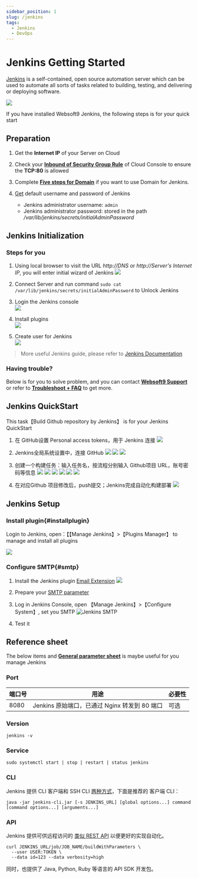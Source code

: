 ```yaml
---
sidebar_position: 1
slug: /jenkins
tags:
  - Jenkins
  - DevOps
---
```


# Jenkins Getting Started

[Jenkins](https://www.jenkins.io) is a self-contained, open source automation server which can be used to automate all sorts of tasks related to building, testing, and delivering or deploying software.

![](https://libs.websoft9.com/Websoft9/DocsPicture/zh/jenkins/jenkins_is_the_hub_CD_Devops.png)  

If you have installed Websoft9 Jenkins, the following steps is for your quick start


## Preparation

1. Get the **Internet IP** of your Server on Cloud
2. Check your **[Inbound of Security Group Rule](./administrator/firewall#security)** of Cloud Console to ensure the **TCP:80** is allowed
3. Complete **[Five steps for Domain](./administrator/domain_step)** if you want to use Domain for Jenkins.
4. [Get](./user/credentials) default username and password of Jenkins

    * Jenkins administrator username: `admin`
    * Jenkins administrator password: stored in the path */var/lib/jenkins/secrets/initialAdminPassword*  

## Jenkins Initialization

### Steps for you

1. Using local browser to visit the URL *http://DNS* or *http://Server's Internet IP*, you will enter initial wizard of Jenkins
   ![](https://libs.websoft9.com/Websoft9/DocsPicture/en/jenkins/jenkins-installstart-websoft9.png)

2. Connect Server and run command `sudo cat /var/lib/jenkins/secrets/initialAdminPassword` to Unlock Jenkins

3. Login the Jenkins console  
   ![](https://libs.websoft9.com/Websoft9/DocsPicture/en/jenkins/jenkins-installcustomer-websoft9.png)

4. Install plugins   
   ![](http://libs.websoft9.com/Websoft9/DocsPicture/en/jenkins/jenkins-installing-websoft9.png)

5. Create user for Jenkins  
   ![](https://libs.websoft9.com/Websoft9/DocsPicture/en/jenkins/jenkins-installusers-websoft9.png)

> More useful Jenkins guide, please refer to [Jenkins Documentation](https://www.jenkins.io/zh/doc/)

### Having trouble?

Below is for you to solve problem, and you can contact **[Websoft9 Support](./helpdesk)** or refer to **[Troubleshoot + FAQ](./faq#setup)** to get more.  

## Jenkins QuickStart

This task【Build Github repository by Jenkins】 is for your Jenkins QuickStart

1. 在 GitHub设置 Personal access tokens，用于 Jenkins 连接
 ![](https://libs.websoft9.com/Websoft9/DocsPicture/zh/jenkins/jenkins-wizard2-websoft9.png)

2. Jenkins全局系统设置中，连接 GitHub
 ![](https://libs.websoft9.com/Websoft9/DocsPicture/zh/jenkins/jenkins-wizard3-websoft9.png)
 ![](https://libs.websoft9.com/Websoft9/DocsPicture/zh/jenkins/jenkins-wizard4-websoft9.png)
 ![](https://libs.websoft9.com/Websoft9/DocsPicture/zh/jenkins/jenkins-wizard5-websoft9.png)

3. 创建一个构建任务：输入任务名，按流程分别输入 Github项目 URL，账号密码等信息
 ![](https://libs.websoft9.com/Websoft9/DocsPicture/zh/jenkins/jenkins-wizard6-websoft9.png)
 ![](https://libs.websoft9.com/Websoft9/DocsPicture/zh/jenkins/jenkins-wizard7-websoft9.png)
 ![](https://libs.websoft9.com/Websoft9/DocsPicture/zh/jenkins/jenkins-wizard8-websoft9.png)
 ![](https://libs.websoft9.com/Websoft9/DocsPicture/zh/jenkins/jenkins-wizard9-websoft9.png)
 ![](https://libs.websoft9.com/Websoft9/DocsPicture/zh/jenkins/jenkins-wizard10-websoft9.png)
 ![](https://libs.websoft9.com/Websoft9/DocsPicture/zh/jenkins/jenkins-wizard11-websoft9.png)

4. 在对应Github 项目修改后，push提交；Jenkins完成自动化构建部署
 ![](https://libs.websoft9.com/Websoft9/DocsPicture/zh/jenkins/jenkins-wizard12-websoft9.png)

## Jenkins Setup

### Install plugin{#installplugin}

Login to Jenkins, open：【【Manage Jenkins】>【Plugins Manager】 to manage and install all plugins

![](https://libs.websoft9.com/Websoft9/DocsPicture/zh/jenkins/jenkins_installemailplugin-websoft9.png)

### Configure SMTP{#smtp}

1. Install the Jenkins plugin [Email Extension](https://plugins.jenkins.io/email-ext/)
   ![](https://libs.websoft9.com/Websoft9/DocsPicture/zh/jenkins/jenkins_installemailplugin-websoft9.png)

2. Prepare your [SMTP parameter](./administrator/smtp)

3. Log in Jenkins Console, open 【Manage Jenkins】>【Configure System】, set you SMTP
   ![Jenkins SMTP](https://libs.websoft9.com/Websoft9/DocsPicture/zh/jenkins/jenkins_configuresmtp-websoft9.png)

4. Test it

## Reference sheet

The below items and **[General parameter sheet](./administrator/parameter)** is maybe useful for you manage Jenkins

### Port

| 端口号 | 用途                                          | 必要性 |
| ------ | --------------------------------------------- | ------ |
| 8080   | Jenkins 原始端口，已通过 Nginx 转发到 80 端口 | 可选   |


### Version

```shell
jenkins -v
```

### Service

```shell
sudo systemctl start | stop | restart | status jenkins
```

### CLI

Jenkins 提供 CLI 客户端和 SSH CLI [两种方式](https://www.jenkins.io/zh/doc/book/managing/cli/)，下面是推荐的 客户端 CLI：

```shell
java -jar jenkins-cli.jar [-s JENKINS_URL] [global options...] command [command options...] [arguments...]
```

### API

Jenkins 提供可供远程访问的 [类似 REST API](https://www.jenkins.io/doc/book/using/remote-access-api/) 以便更好的实现自动化。
```
curl JENKINS_URL/job/JOB_NAME/buildWithParameters \
  --user USER:TOKEN \
  --data id=123 --data verbosity=high
```

同时，也提供了 Java, Python, Ruby 等语言的 API SDK 开发包。 